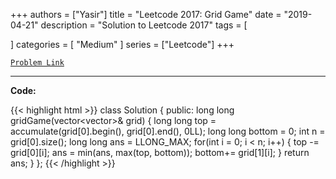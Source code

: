 
+++
authors = ["Yasir"]
title = "Leetcode 2017: Grid Game"
date = "2019-04-21"
description = "Solution to Leetcode 2017"
tags = [
    
]
categories = [
    "Medium"
]
series = ["Leetcode"]
+++



[`Problem Link`](https://leetcode.com/problems/grid-game/description/)

---

**Code:**

{{< highlight html >}}
class Solution {
public:
    long long gridGame(vector<vector<int>>& grid) {
        long long top = accumulate(grid[0].begin(), grid[0].end(), 0LL);
        long long bottom = 0;
        int n = grid[0].size();
        long long ans = LLONG_MAX;
        for(int i = 0; i < n; i++) {
            top -= grid[0][i];
            ans = min(ans, max(top, bottom));
            bottom+= grid[1][i];
      }
        return ans;
    }
};
{{< /highlight >}}

